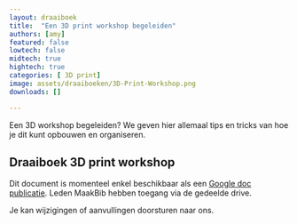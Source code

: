 ```yaml
---
layout: draaiboek
title:  "Een 3D print workshop begeleiden"
authors: [amy]
featured: false
lowtech: false
midtech: true
hightech: true
categories: [ 3D print]
image: assets/draaiboeken/3D-Print-Workshop.png
downloads: []

---
```


Een 3D workshop begeleiden? We geven hier allemaal tips en tricks van hoe je dit kunt opbouwen en organiseren.

## Draaiboek 3D print workshop

Dit document is momenteel enkel beschikbaar als een 
<a href="https://docs.google.com/document/d/e/2PACX-1vQC47kE3bRigaWolr3-fpA3Hftlna6penAP-MyYC7g_e0D2xk0xV_yA06a9YD6WjD-lsR1QWA4mAzLJ/pub" target="_blank">Google doc publicatie</a>. Leden MaakBib hebben toegang via de gedeelde drive.

Je kan wijzigingen of aanvullingen doorsturen naar ons.
